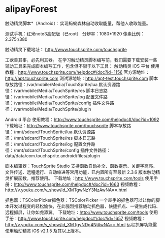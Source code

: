 # alipayForest
触动精灵脚本*（Android）：实现蚂蚁森林自动收取能量，帮他人收取能量。

测试手机：红米note3高配版（已root）
分辨率：1080*1920
像素比例：2.375:/380

触动精灵下载地址：
http://www.touchsprite.com/touchsprite

工欲善其事，必先利其器。
在学习触动精灵脚本编写前，我们需要下载安装一些辅助工具来完成脚本编写工作，包含但不限于以下工具：
触动精灵
iOS 平台
使用教程：http://www.touchsprite.com/helpdoc#/doc?id=1156
官方源地址：http://apt.touchsprite.com
测试源地址：http://apt-test.touchsprite.com
脚本存放路径：/var/mobile/Media/TouchSprite/lua
默认资源路径：/var/mobile/Media/TouchSprite/res
脚本日志路径：/var/mobile/Media/TouchSprite/log
配置文件路径：/var/mobile/Media/TouchSprite/config
插件文件路径：/var/mobile/Media/TouchSprite/plugin

Android 平台
使用教程：http://www.touchsprite.com/helpdoc#/doc?id=1092
下载地址：http://www.touchsprite.com/touchsprite
脚本存放路径：/mnt/sdcard/TouchSprite/lua
默认资源路径：/mnt/sdcard/TouchSprite/res
脚本日志路径：/mnt/sdcard/TouchSprite/log
配置文件路径：/mnt/sdcard/TouchSprite/config
插件文件路径：data/data/com.touchsprite.android/files/plugin

脚本编辑器：TouchSprite Studio
支持函数自动补全、函数提示、关键字高亮、文件传送、远程运行、自动缩进等常用功能，已内置所有至最新 2.3.6 版本触动精灵扩展函数，推荐使用。
下载地址：http://www.touchsprite.com/tools
使用手册：http://www.touchsprite.com/helpdoc#/doc?id=1663
视频教程：http://v.youku.com/v_show/id_XMTgwNzY3NzAwNA==.html

抓色器：TSColorPicker抓色器：TSColorPicker
一个趁手的抓色器可以让你的脚本开发过程变的轻松愉快，在此强烈推荐触动抓色器，快捷抓点、一键生成代码、远程抓屏，让你如虎添翼。
下载地址：http://www.touchsprite.com/tools
使用手册：http://www.touchsprite.com/helpdoc#/doc?id=1657
视频教程：http://v.youku.com/v_show/id_XMTgyNDg4NjAwNA==.html
远程抓屏功能需使用触动精灵 iOS v2.1.5 及其以上版本。

